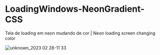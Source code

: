 # LoadingWindows-NeonGradient-CSS

Tela de loading em neon mudando de cor | Neon loading screen changing color

![unknown_2023 02 28-11 33](https://user-images.githubusercontent.com/102559935/221885590-ff80e2a1-5d6a-4378-8bc9-e5907079dea7.gif)
